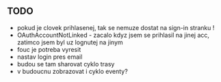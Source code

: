 ## TODO

- pokud je clovek prihlasenej, tak se nemuze dostat na sign-in stranku !
- OAuthAccountNotLinked - zacalo kdyz jsem se prihlasil na jinej acc, zatimco jsem byl uz lognutej na jinym
- fouc je potreba vyresit
- nastav login pres email
- budou se tam sharovat cyklo trasy
- v budoucnu zobrazovat i cyklo eventy?
